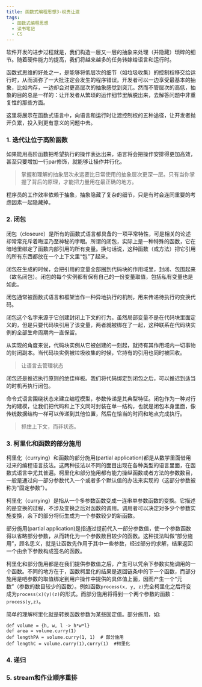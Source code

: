 ```yaml
---
title: 函数式编程思想3-权责让渡
tags:
  - 函数式编程思想
  - 读书笔记
  - CS
---
```


软件开发的进步过程就是，我们构造一层又一层的抽象来处理（并隐藏）琐碎的细节。随着硬件能力的提高，我们将越来越多的任务转嫁给语言和运行时。

<!--more-->

函数式思维的好处之一，是能够将低层次的细节（如垃圾收集）的控制权移交给运行时，从而消弥了一大批注定会发生的程序错误。开发者可以一边享受最基本的抽象，比如内存，一边却会对更高层次的抽象感觉到突兀。然而不管层次的高低，抽象的目的总是一样的：让开发者从繁琐的运作细节里解脱出来，去解答问题中非重复性的那些方面。

这里将展示在函数式语言中，向语言和运行时让渡控制权的五种途径，让开发者抛开负累，投入到更有意义的问题中去。

### 1. 迭代让位于高阶函数

如果能用高阶函数把希望执行的操作表达出来，语言将会把操作安排得更加高效，甚至只要增加一行par修饰，就能够让操作并行化。

> 掌握和理解的抽象层次永远要比日常使用的抽象层次更深一层。只有当你掌握了背后的原理，才能把力量用在最正确的地方。

程序员的工作效率依赖于抽象，抽象隐藏了复杂的细节，只是有时会连同重要的考虑因素一起隐藏掉。

### 2. 闭包

闭包（closeure）是所有的函数式语言都具备的一项平常特性，可是相关的论述却常常充斥着晦涩乃至神秘的字眼。所谓的闭包，实际上是一种特殊的函数，它在暗地里绑定了函数内部引用的所有变量。换句话说，这种函数（或方法）把它引用的所有东西都放在一个上下文里“包”了起来。

闭包在生成的时候，会把引用的变量全部圈到代码块的作用域里，封闭、包围起来（故名闭包）。闭包的每个实例都有保有自己的一份变量取值，包括私有变量也是如此。

闭包通常被函数式语言和框架当作一种异地执行的机制，用来传递待执行的变换代码。

闭包这个名字来源于它创建封闭上下文的行为。虽然局部变量不是在代码块里面定义的，但是只要代码块引用了该变量，两者就被绑在了一起，这种联系在代码块实例的全部生命周期内一直保留。

从实现的角度来说，代码块实例从它被创建的一刻起，就持有其作用域内一切事物的封闭副本。当代码块实例被垃圾收集的时候，它持有的引用也同时被回收。

> 让语言去管理状态

闭包还是推迟执行原则的绝佳样板。我们将代码绑定到闭包之后，可以推迟到适当的时机再执行闭包。

命令式语言围绕状态来建立编程模型，参数传递是其典型特征。闭包作为一种对行为的建模，让我们把代码和上下文同时封装在单一结构，也就是闭包本身里面，像传统数据结构一样可以传递到其他位置，然后在恰当的时间和地点完成执行。

> 抓住上下文，而非状态。

### 3. 柯里化和函数的部分施用

柯里化（currying）和函数的部分施用(partial application)都是从数学里面借用过来的编程语言技法。这两种技法以不同的面目出现在各种类型的语言里面，在函数式语言中尤其普遍。柯里化和部分施用都有能力操纵函数或者方法的参数数目，一般是通过向一部分参数代入一个或者多个默认值的办法来实现的（这部分参数被称为“固定参数”）。

柯里化（currying）是指从一个多参数函数变成一连串单参数函数的变换。它描述的是变换的过程，不涉及变换之后对函数的调用。调用者可以决定对多少个参数实施变换，余下的部分将衍生成为一个参数较少的新函数。

部分施用(partial application)是指通过提前代入一部分参数值，使一个参数函数得以省略部分参数，从而转化为一个参数数目较少的函数。这种技法叫做“部分施用”，顾名思义，就是让函数先作用于其中一些参数，经过部分的求解，结果返回一个由余下参数构成签名的函数。

柯里化和部分施用都是在我们提供参数值之后，产生可以凭余下参数实施调用的一个函数。不同的地方在于，函数柯里化的结果是返回链条中的下一个函数，而部分施用是吧参数的取值绑定到用户操作中提供的具体值上面，因而产生一个“元数”（参数的数目较少的函数）。例如函数`process(x, y, z)`完全柯里化之后将变成为`process(x)(y)(z)`的形式。而部分施用将得到一个两个参数的函数：`process(y,z)`。

简单的理解柯里化就是转换函数参数为某些固定值。部分施用，如:

```
def volume = {h, w, l -> h*w*l}
def area = volume.curry(1)
def lengthPA = volume.curry(1, 1)  # 部分施用
def lengthC = volume.curry(1),curry(1)  #柯里化
```

### 4. 递归

### 5. stream和作业顺序重排

